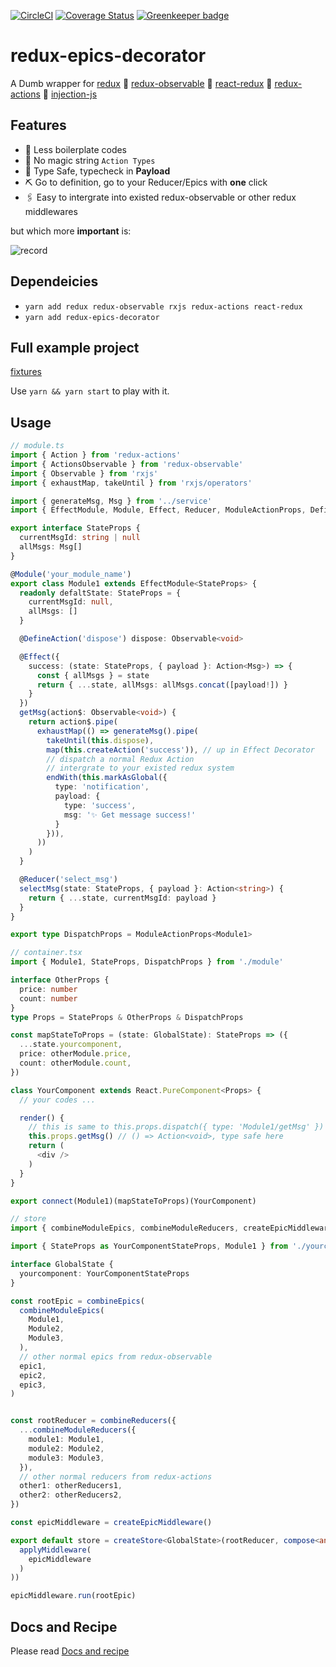 [![CircleCI](https://circleci.com/gh/LeetCode-OpenSource/redux-epics-decorator.svg?style=svg)](https://circleci.com/gh/LeetCode-OpenSource/redux-epics-decorator)
[![Coverage Status](https://coveralls.io/repos/github/LeetCode-OpenSource/redux-epics-decorator/badge.svg?branch=master)](https://coveralls.io/github/LeetCode-OpenSource/redux-epics-decorator?branch=master)
[![Greenkeeper badge](https://badges.greenkeeper.io/LeetCode-OpenSource/redux-epics-decorator.svg)](https://greenkeeper.io/)
# redux-epics-decorator

A Dumb wrapper for [redux](https://github.com/reactjs/redux) 💚 [redux-observable](https://github.com/redux-observable/redux-observable) 💚 [react-redux](https://github.com/reactjs/react-redux) 💚 [redux-actions](https://github.com/reduxactions/redux-actions) 💚 [injection-js](https://github.com/mgechev/injection-js)

## Features

- 🚀 Less boilerplate codes
- 🦄 No magic string `Action Types`
- 💚 Type Safe, typecheck in **Payload**
- ⛏ Go to definition, go to your Reducer/Epics with **one** click
- 🖇 Easy to intergrate into existed redux-observable or other redux middlewares

but which more **important** is:

![record](./assets/record.gif)

## Dependeicies

- `yarn add redux redux-observable rxjs redux-actions react-redux`
- `yarn add redux-epics-decorator`

## Full example project

[fixtures](./test/fixtures)

Use `yarn && yarn start` to play with it.

## Usage

```ts
// module.ts
import { Action } from 'redux-actions'
import { ActionsObservable } from 'redux-observable'
import { Observable } from 'rxjs'
import { exhaustMap, takeUntil } from 'rxjs/operators'

import { generateMsg, Msg } from '../service'
import { EffectModule, Module, Effect, Reducer, ModuleActionProps, DefineAction } from 'redux-epics-decorator'

export interface StateProps {
  currentMsgId: string | null
  allMsgs: Msg[]
}

@Module('your_module_name')
export class Module1 extends EffectModule<StateProps> {
  readonly defaltState: StateProps = {
    currentMsgId: null,
    allMsgs: []
  }

  @DefineAction('dispose') dispose: Observable<void>

  @Effect({
    success: (state: StateProps, { payload }: Action<Msg>) => {
      const { allMsgs } = state
      return { ...state, allMsgs: allMsgs.concat([payload!]) }
    }
  })
  getMsg(action$: Observable<void>) {
    return action$.pipe(
      exhaustMap(() => generateMsg().pipe(
        takeUntil(this.dispose),
        map(this.createAction('success')), // up in Effect Decorator
        // dispatch a normal Redux Action
        // intergrate to your existed redux system
        endWith(this.markAsGlobal({
          type: 'notification',
          payload: {
            type: 'success',
            msg: '✨ Get message success!'
          }
        })),
      ))
    )
  }

  @Reducer('select_msg')
  selectMsg(state: StateProps, { payload }: Action<string>) {
    return { ...state, currentMsgId: payload }
  }
}

export type DispatchProps = ModuleActionProps<Module1>
```

```ts
// container.tsx
import { Module1, StateProps, DispatchProps } from './module'

interface OtherProps {
  price: number
  count: number
}
type Props = StateProps & OtherProps & DispatchProps

const mapStateToProps = (state: GlobalState): StateProps => ({
  ...state.yourcomponent,
  price: otherModule.price,
  count: otherModule.count,
})

class YourComponent extends React.PureComponent<Props> {
  // your codes ...

  render() {
    // this is same to this.props.dispatch({ type: 'Module1/getMsg' })
    this.props.getMsg() // () => Action<void>, type safe here
    return (
      <div />
    )
  }
}

export connect(Module1)(mapStateToProps)(YourComponent)
```

```ts
// store
import { combineModuleEpics, combineModuleReducers, createEpicMiddleware } from 'redux-epics-decorator'

import { StateProps as YourComponentStateProps, Module1 } from './yourcomponent/module'

interface GlobalState {
  yourcomponent: YourComponentStateProps
}

const rootEpic = combineEpics(
  combineModuleEpics(
    Module1,
    Module2,
    Module3,
  ),
  // other normal epics from redux-observable
  epic1,
  epic2,
  epic3,
)


const rootReducer = combineReducers({
  ...combineModuleReducers({
    module1: Module1,
    module2: Module2,
    module3: Module3,
  }),
  // other normal reducers from redux-actions
  other1: otherReducers1,
  other2: otherReducers2,
})

const epicMiddleware = createEpicMiddleware()

export default store = createStore<GlobalState>(rootReducer, compose<any>(
  applyMiddleware(
    epicMiddleware
  )
))

epicMiddleware.run(rootEpic)
```

## Docs and Recipe
Please read [Docs and recipe](./docs)

